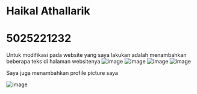 # Haikal Athallarik
# 5025221232

Untuk modifikasi pada website yang saya lakukan adalah menambahkan beberapa teks di halaman websitenya
![image](https://github.com/user-attachments/assets/13ee409b-b9b1-427f-8764-cdc325546c72)
![image](https://github.com/user-attachments/assets/e9abe15e-6ec4-4274-8bf4-c6d274192782)
![image](https://github.com/user-attachments/assets/04a68e64-b670-4e97-bc83-5c16fc0256c2)
![image](https://github.com/user-attachments/assets/0718886b-cc39-4629-8385-40db8642667b)

Saya juga menambahkan profile picture saya

![image](https://github.com/user-attachments/assets/b19f89be-64d5-417c-bd94-b588c44e9960)


